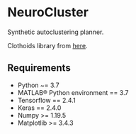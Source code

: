 # NeuroCluster

Synthetic autoclustering planner.

Clothoids library from [here](https://github.com/ebertolazzi/Clothoids).

## Requirements

* Python ~= 3.7
* MATLAB® Python environment == 3.7
* Tensorflow == 2.4.1
* Keras == 2.4.0
* Numpy >= 1.19.5
* Matplotlib >= 3.4.3
